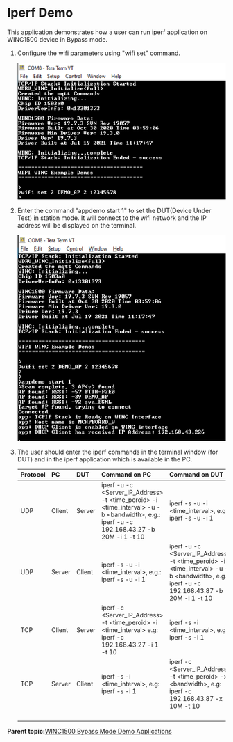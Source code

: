 # Iperf Demo

This application demonstrates how a user can run iperf application on WINC1500 device in Bypass mode.

1.  Configure the wifi parameters using "wifi set" command.

    ![wifi_config](GUID-E78CEE5C-B365-4F40-A6CF-7B1A80DDC059-low.png)

2.  Enter the command "appdemo start 1" to set the DUT\(Device Under Test\) in station mode. It will connect to the wifi network and the IP address will be displayed on the terminal.

    ![iperf_connected](GUID-B5F41846-DEC7-4C48-8016-6192C6A30138-low.png)

3.  The user should enter the iperf commands in the terminal window \(for DUT\) and in the iperf application which is available in the PC.

    |Protocol|PC|DUT|Command on PC|Command on DUT|
    |--------|--|---|-------------|--------------|
    |UDP|Client|Server|iperf -u -c <Server\_IP\_Address\> -t <time\_peroid\> -i <time\_interval\> -u -b <bandwidth\>, e.g.: iperf -u -c 192.168.43.27 -b 20M -i 1 -t 10|iperf -s -u -i <time\_interval\>, e.g.: iperf -s -u -i 1|
    |UDP|Server|Client|iperf -s -u -i <time\_interval\>, e.g.: iperf -s -u -i 1|iperf -u -c <Server\_IP\_Address\> -t <time\_peroid\> -i <time\_interval\> -u -b <bandwidth\>, e.g.: iperf -u -c 192.168.43.87 -b 20M -i 1 -t 10|
    |TCP|Client|Server|iperf -c <Server\_IP\_Address\> -t <time\_peroid\> -i <time\_interval\> e.g: iperf -c 192.168.43.27 -i 1 -t 10|iperf -s -i <time\_interval\>, e.g: iperf -s -i 1|
    |TCP|Server|Client|iperf -s -i <time\_interval\>, e.g: iperf -s -i 1|iperf -c <Server\_IP\_Address\> -t <time\_peroid\> -x <bandwidth\>, e.g: iperf -c 192.168.43.87 -x 10M -t 10|
    | |


**Parent topic:**[WINC1500 Bypass Mode Demo Applications](GUID-40C3ABB9-0449-4A53-94DF-0DFB4CE5540E.md)

